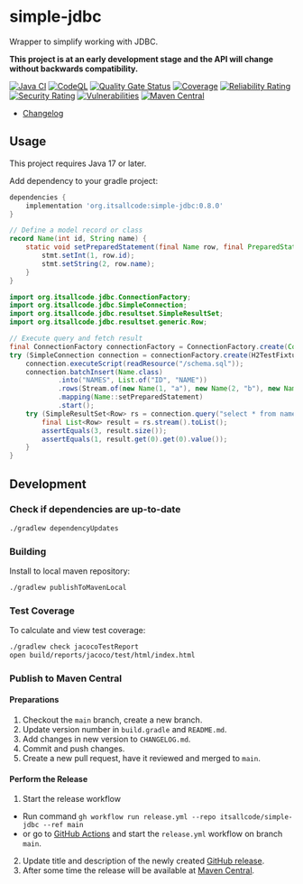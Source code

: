 # simple-jdbc

Wrapper to simplify working with JDBC.

**This project is at an early development stage and the API will change without backwards compatibility.**

[![Java CI](https://github.com/itsallcode/simple-jdbc/actions/workflows/build.yml/badge.svg)](https://github.com/itsallcode/simple-jdbc/actions/workflows/build.yml)
[![CodeQL](https://github.com/itsallcode/simple-jdbc/actions/workflows/codeql-analysis.yml/badge.svg)](https://github.com/itsallcode/simple-jdbc/actions/workflows/codeql-analysis.yml)
[![Quality Gate Status](https://sonarcloud.io/api/project_badges/measure?project=org.itsallcode%3Asimple-jdbc&metric=alert_status)](https://sonarcloud.io/summary/new_code?id=org.itsallcode%3Asimple-jdbc)
[![Coverage](https://sonarcloud.io/api/project_badges/measure?project=org.itsallcode%3Asimple-jdbc&metric=coverage)](https://sonarcloud.io/summary/new_code?id=org.itsallcode%3Asimple-jdbc)
[![Reliability Rating](https://sonarcloud.io/api/project_badges/measure?project=org.itsallcode%3Asimple-jdbc&metric=reliability_rating)](https://sonarcloud.io/summary/new_code?id=org.itsallcode%3Asimple-jdbc)
[![Security Rating](https://sonarcloud.io/api/project_badges/measure?project=org.itsallcode%3Asimple-jdbc&metric=security_rating)](https://sonarcloud.io/summary/new_code?id=org.itsallcode%3Asimple-jdbc)
[![Vulnerabilities](https://sonarcloud.io/api/project_badges/measure?project=org.itsallcode%3Asimple-jdbc&metric=vulnerabilities)](https://sonarcloud.io/summary/new_code?id=org.itsallcode%3Asimple-jdbc)
[![Maven Central](https://img.shields.io/maven-central/v/org.itsallcode/simple-jdbc)](https://search.maven.org/artifact/org.itsallcode/simple-jdbc)

* [Changelog](CHANGELOG.md)

## Usage

This project requires Java 17 or later.

Add dependency to your gradle project:

```groovy
dependencies {
    implementation 'org.itsallcode:simple-jdbc:0.8.0'
}
```

```java
// Define a model record or class
record Name(int id, String name) {
    static void setPreparedStatement(final Name row, final PreparedStatement stmt) throws SQLException {
        stmt.setInt(1, row.id);
        stmt.setString(2, row.name);
    }
}

import org.itsallcode.jdbc.ConnectionFactory;
import org.itsallcode.jdbc.SimpleConnection;
import org.itsallcode.jdbc.resultset.SimpleResultSet;
import org.itsallcode.jdbc.resultset.generic.Row;

// Execute query and fetch result
final ConnectionFactory connectionFactory = ConnectionFactory.create(Context.builder().build());
try (SimpleConnection connection = connectionFactory.create(H2TestFixture.H2_MEM_JDBC_URL, "user", "password")) {
    connection.executeScript(readResource("/schema.sql"));
    connection.batchInsert(Name.class)
            .into("NAMES", List.of("ID", "NAME"))
            .rows(Stream.of(new Name(1, "a"), new Name(2, "b"), new Name(3, "c")))
            .mapping(Name::setPreparedStatement)
            .start();
    try (SimpleResultSet<Row> rs = connection.query("select * from names order by id")) {
        final List<Row> result = rs.stream().toList();
        assertEquals(3, result.size());
        assertEquals(1, result.get(0).get(0).value());
    }
}
```

## Development

### Check if dependencies are up-to-date

```sh
./gradlew dependencyUpdates
```

### Building

Install to local maven repository:

```sh
./gradlew publishToMavenLocal
```

### Test Coverage

To calculate and view test coverage:

```sh
./gradlew check jacocoTestReport
open build/reports/jacoco/test/html/index.html
```

### Publish to Maven Central

#### Preparations

1. Checkout the `main` branch, create a new branch.
2. Update version number in `build.gradle` and `README.md`.
3. Add changes in new version to `CHANGELOG.md`.
4. Commit and push changes.
5. Create a new pull request, have it reviewed and merged to `main`.

#### Perform the Release

1. Start the release workflow
  * Run command `gh workflow run release.yml --repo itsallcode/simple-jdbc --ref main`
  * or go to [GitHub Actions](https://github.com/itsallcode/simple-jdbc/actions/workflows/release.yml) and start the `release.yml` workflow on branch `main`.
2. Update title and description of the newly created [GitHub release](https://github.com/itsallcode/simple-jdbc/releases).
3. After some time the release will be available at [Maven Central](https://repo1.maven.org/maven2/org/itsallcode/simple-jdbc/).
